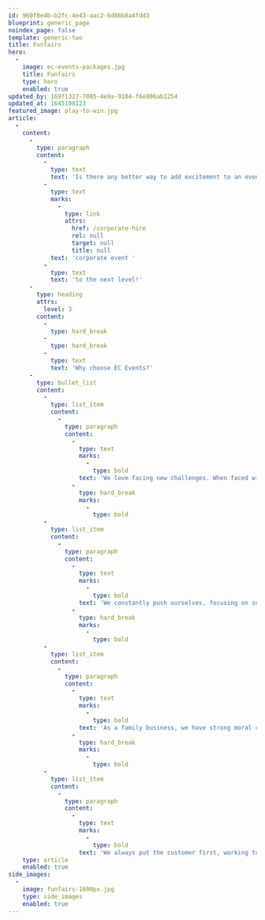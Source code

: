 ```yaml
---
id: 960f8e4b-b2fc-4e43-aac2-6d86b8a4fdd3
blueprint: generic_page
noindex_page: false
template: generic-two
title: Funfairs
hero:
  -
    image: ec-events-packages.jpg
    title: Funfairs
    type: hero
    enabled: true
updated_by: 169f1327-7085-4e9a-9104-f6e806ab1254
updated_at: 1645108123
featured_image: play-to-win.jpg
article:
  -
    content:
      -
        type: paragraph
        content:
          -
            type: text
            text: 'Is there any better way to add excitement to an event or special occasion? Hire a funfair and all the classic fairground rides to be the envy of your friends and family, or to take a '
          -
            type: text
            marks:
              -
                type: link
                attrs:
                  href: /corporate-hire
                  rel: null
                  target: null
                  title: null
            text: 'corporate event '
          -
            type: text
            text: 'to the next level!'
      -
        type: heading
        attrs:
          level: 3
        content:
          -
            type: hard_break
          -
            type: hard_break
          -
            type: text
            text: 'Why choose EC Events?'
      -
        type: bullet_list
        content:
          -
            type: list_item
            content:
              -
                type: paragraph
                content:
                  -
                    type: text
                    marks:
                      -
                        type: bold
                    text: 'We love facing new challenges. When faced with a hurdle, we jump.'
                  -
                    type: hard_break
                    marks:
                      -
                        type: bold
          -
            type: list_item
            content:
              -
                type: paragraph
                content:
                  -
                    type: text
                    marks:
                      -
                        type: bold
                    text: 'We constantly push ourselves, focusing on solutions and striving every day to make an impact. '
                  -
                    type: hard_break
                    marks:
                      -
                        type: bold
          -
            type: list_item
            content:
              -
                type: paragraph
                content:
                  -
                    type: text
                    marks:
                      -
                        type: bold
                    text: 'As a family business, we have strong moral compasses and hold ourselves to a high level of ethics. '
                  -
                    type: hard_break
                    marks:
                      -
                        type: bold
          -
            type: list_item
            content:
              -
                type: paragraph
                content:
                  -
                    type: text
                    marks:
                      -
                        type: bold
                    text: 'We always put the customer first, working to your specs, communicating transparently and acting with integrity.'
    type: article
    enabled: true
side_images:
  -
    image: funfairs-1600px.jpg
    type: side_images
    enabled: true
---
```

